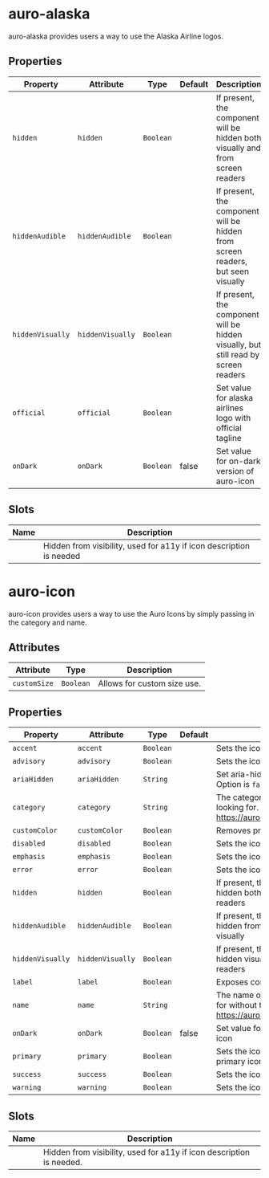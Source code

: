 # auro-alaska

auro-alaska provides users a way to use the Alaska Airline logos.

## Properties

| Property         | Attribute        | Type      | Default | Description                                      |
|------------------|------------------|-----------|---------|--------------------------------------------------|
| `hidden`         | `hidden`         | `Boolean` |         | If present, the component will be hidden both visually and from screen readers |
| `hiddenAudible`  | `hiddenAudible`  | `Boolean` |         | If present, the component will be hidden from screen readers, but seen visually |
| `hiddenVisually` | `hiddenVisually` | `Boolean` |         | If present, the component will be hidden visually, but still read by screen readers |
| `official`       | `official`       | `Boolean` |         | Set value for alaska airlines logo with official tagline |
| `onDark`         | `onDark`         | `Boolean` | false   | Set value for on-dark version of auro-icon       |

## Slots

| Name | Description                                      |
|------|--------------------------------------------------|
|      | Hidden from visibility, used for a11y if icon description is needed |


# auro-icon

auro-icon provides users a way to use the Auro Icons by simply passing in the category and name.

## Attributes

| Attribute    | Type      | Description                 |
|--------------|-----------|-----------------------------|
| `customSize` | `Boolean` | Allows for custom size use. |

## Properties

| Property         | Attribute        | Type      | Default | Description                                      |
|------------------|------------------|-----------|---------|--------------------------------------------------|
| `accent`         | `accent`         | `Boolean` |         | Sets the icon to use the accent style.           |
| `advisory`       | `advisory`       | `Boolean` |         | Sets the icon to use the advisory style.         |
| `ariaHidden`     | `ariaHidden`     | `String`  |         | Set aria-hidden value. Default is `true`. Option is `false`. |
| `category`       | `category`       | `String`  |         | The category of the icon you are looking for. See https://auro.alaskaair.com/icons/usage. |
| `customColor`    | `customColor`    | `Boolean` |         | Removes primary selector.                        |
| `disabled`       | `disabled`       | `Boolean` |         | Sets the icon to use the disabled style.         |
| `emphasis`       | `emphasis`       | `Boolean` |         | Sets the icon to use the emphasis style.         |
| `error`          | `error`          | `Boolean` |         | Sets the icon to use the error style.            |
| `hidden`         | `hidden`         | `Boolean` |         | If present, the component will be hidden both visually and from screen readers |
| `hiddenAudible`  | `hiddenAudible`  | `Boolean` |         | If present, the component will be hidden from screen readers, but seen visually |
| `hiddenVisually` | `hiddenVisually` | `Boolean` |         | If present, the component will be hidden visually, but still read by screen readers |
| `label`          | `label`          | `Boolean` |         | Exposes content in slot as icon label.           |
| `name`           | `name`           | `String`  |         | The name of the icon you are looking for without the file extension. See https://auro.alaskaair.com/icons/usage |
| `onDark`         | `onDark`         | `Boolean` | false   | Set value for on-dark version of auro-icon       |
| `primary`        | `primary`        | `Boolean` |         | Sets the icon to use the baseline primary icon style. |
| `success`        | `success`        | `Boolean` |         | Sets the icon to use the success style.          |
| `warning`        | `warning`        | `Boolean` |         | Sets the icon to use the warning style.          |

## Slots

| Name | Description                                      |
|------|--------------------------------------------------|
|      | Hidden from visibility, used for a11y if icon description is needed. |
